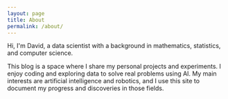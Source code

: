 ```yaml
---
layout: page
title: About
permalink: /about/
---
```

Hi, I'm David, a data scientist with a background in mathematics, statistics, and computer science.

This blog is a space where I share my personal projects and experiments. I enjoy coding and exploring data to solve real problems using AI. My main interests are artificial intelligence and robotics, and I use this site to document my progress and discoveries in those fields.
